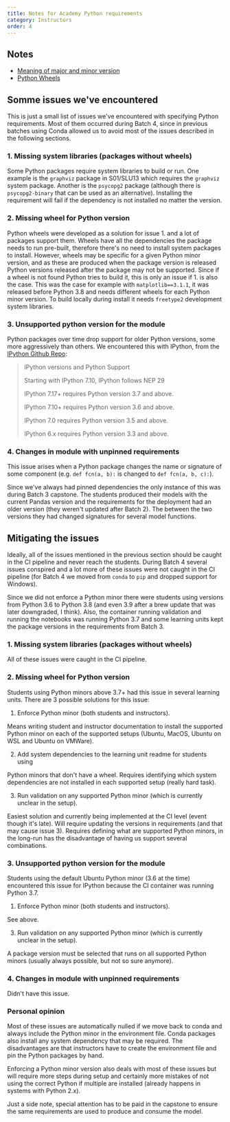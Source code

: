 ```yaml
---
title: Notes for Academy Python requirements
category: Instructors
order: 4
---
```



## Notes
* [Meaning of major and minor version](https://the-hitchhikers-guide-to-packaging.readthedocs.io/en/latest/specification.html#sequence-based-scheme)
* [Python Wheels](https://pythonwheels.com/)

## Somme issues we've encountered
This is just a small list of issues we've encountered with specifying Python 
requirements.
Most of them occurred during Batch 4, since in previous batches using Conda 
allowed us to avoid most of the issues described in the following sections.


### 1. Missing system libraries (packages without wheels)
Some Python packages require system libraries to build or run.
One example is the `graphviz` package in S01/SLU13 which requires the 
`graphviz` system package.
Another is the `psycopg2` package (although there is `psycopg2-binary` that 
can be used as an alternative).
Installing the requirement will fail if the dependency is not installed no 
matter the version.


### 2. Missing wheel for Python version
Python wheels were developed as a solution for issue 1. and a lot of packages
support them.
Wheels have all the dependencies the package needs to run pre-built, therefore
there's no need to install system packages to install.
However, wheels may be specific for a given Python minor version, and as these 
are produced when the package version is released Python versions released
after the package may not be supported.
Since if a wheel is not found Python tries to build it, this is only an issue 
if 1. is also the case.
This was the case for example with `matplotlib==3.1.1`, it was released before
Python 3.8 and needs different wheels for each Python minor version.
To build locally during install it needs `freetype2` development system
libraries.


### 3. Unsupported python version for the module
Python packages over time drop support for older Python versions, some more 
aggressively than others.
We encountered this with IPython, from the 
[IPython Github Repo](https://github.com/ipython/ipython):
> IPython versions and Python Support
>
> Starting with IPython 7.10, IPython follows NEP 29
>
> IPython 7.17+ requires Python version 3.7 and above.
>
> IPython 7.10+ requires Python version 3.6 and above.
>
> IPython 7.0 requires Python version 3.5 and above.
>
> IPython 6.x requires Python version 3.3 and above.


### 4. Changes in module with unpinned requirements
This issue arises when a Python package changes the name or signature of some
component (e.g. `def fcn(a, b):` is changed to `def fcn(a, b, c):`).

Since we've always had pinned dependencies the only instance of this was during
Batch 3 capstone.
The students produced their models with the current Pandas version and
the requirements for the deployment had an older version (they weren't 
updated after Batch 2).
The between the two versions they had changed signatures for several
model functions.


## Mitigating the issues
Ideally, all of the issues mentioned in the previous section should be caught 
in the CI pipeline and never reach the students.
During Batch 4 several issues conspired and a lot more of these issues
were not caught in the CI pipeline (for Batch 4 we moved from `conda` to `pip`
and dropped support for Windows).

Since we did not enforce a Python minor there were students using versions from
Python 3.6 to Python 3.8 (and even 3.9 after a brew update that was later 
downgraded, I think).
Also, the container running validation and running the notebooks was running
Python 3.7 and some learning units kept the package versions in the 
requirements from Batch 3.

### 1. Missing system libraries (packages without wheels)
All of these issues were caught in the CI pipeline.

### 2. Missing wheel for Python version
Students using Python minors above 3.7+ had this issue in several learning 
units.
There are 3 possible solutions for this issue:

1. Enforce Python minor (both students and instructors).

Means writing student and instructor documentation to install
the supported Python minor on each of the supported setups (Ubuntu, MacOS,
Ubuntu on WSL and Ubuntu on VMWare).

2. Add system dependencies to the learning unit readme for students using

Python minors that don't have a wheel.
Requires identifying which system dependencies are not installed in each
supported setup (really hard task).

3. Run validation on any supported Python minor (which is currently unclear in 
the setup).

Easiest solution and currently being implemented at the CI level (event though
it's late).
Will require updating the versions in requirements (and that may cause
issue 3).
Requires defining what are supported Python minors, in the long-run has the
disadvantage of having us support several combinations.

### 3. Unsupported python version for the module
Students using the default Ubuntu Python minor (3.6 at the time) encountered 
this issue for IPython because the CI container was running Python 3.7.

1. Enforce Python minor (both students and instructors).

See above.

3. Run validation on any supported Python minor (which is currently unclear in 
the setup).

A package version must be selected that runs on all supported Python minors
(usually always possible, but not so sure anymore).


### 4. Changes in module with unpinned requirements
Didn't have this issue.


### Personal opinion
Most of these issues are automatically nulled if we move back to conda
and always include the Python minor in the environment file.
Conda packages also install any system dependency that may be required.
The disadvantages are that instructors have to create the environment
file and pin the Python packages by hand.

Enforcing a Python minor version also deals with most of these issues
but will require more steps during setup and certainly more mistakes
of not using the correct Python if multiple are installed (already 
happens in systems with Python 2.x).

Just a side note, special attention has to be paid in the capstone to ensure 
the same requirements are used to produce and consume the model.